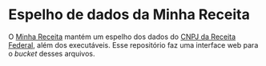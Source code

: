 # Espelho de dados da Minha Receita

O [Minha Receita](https://github.com/cuducos/minha-receita) mantém um espelho dos dados do [CNPJ da Receita Federal](https://www.gov.br/receitafederal/pt-br/assuntos/orientacao-tributaria/cadastros/consultas/dados-publicos-cnpj), além dos executáveis. Esse repositório faz uma interface web para o _bucket_ desses arquivos.
